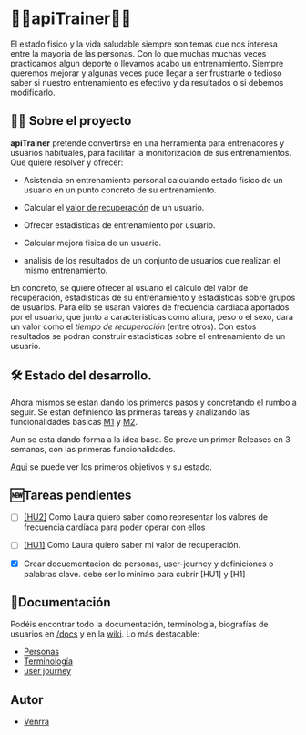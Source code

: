 # 🏃‍♀️apiTrainer:running_man:

El estado fisico y la vida saludable siempre son temas que nos interesa entre la mayoria de las personas. Con lo que muchas muchas veces practicamos algun deporte o llevamos acabo un entrenamiento. Siempre queremos mejorar y algunas veces pude llegar a ser frustrarte o tedioso saber si nuestro entrenamiento es efectivo y da resultados o si debemos modificarlo.

## 📝🆕 Sobre el proyecto

__apiTrainer__ pretende convertirse en una herramienta para entrenadores y usuarios habituales, para facilitar la monitorización de sus entrenamientos. Que quiere resolver y ofrecer:

- Asistencia en entrenamiento personal calculando estado fisico de un usuario en un punto concreto de su entrenamiento.

- Calcular el [valor de recuperación](./docs/terminologia.md#Calculo-del-valor/tiempo-de-recuperación-HR) de un usuario.

- Ofrecer estadisticas de entrenamiento por usuario.

- Calcular mejora fisica de un usuario.

- analisis de los resultados de un conjunto de usuarios que realizan el mismo entrenamiento.

En concreto, se quiere ofrecer al usuario el cálculo del valor de recuperación, estadísticas de su entrenamiento y estadísticas sobre grupos de usuarios. Para ello se usaran valores de frecuencia cardiaca aportados por el usuario, que junto a caracteristicas como altura, peso o el sexo, dara un valor como el _tiempo de recuperación_ (entre otros). Con estos resultados se podran construir estadisticas sobre el entrenamiento de un usuario.

## 🛠️ Estado del desarrollo.

Ahora mismos se estan dando los primeros pasos y concretando el rumbo a seguir. Se estan definiendo las primeras tareas y analizando las funcionalidades basicas [M1](https://github.com/venrra/apiTrainer/milestones/1) y [M2](https://github.com/venrra/apiTrainer/milestones/2).

Aun se esta dando forma a la idea base. Se preve un primer Releases en 3 semanas, con las primeras funcionalidades.

[Aqui](https://github.com/venrra/apiTrainer/milestones) se puede ver los primeros objetivos y su estado. 

## 🆕Tareas pendientes

- [ ] [[HU2]](https://github.com/venrra/apiTrainer/issues/4) Como Laura quiero saber como representar los valores de frecuencia cardíaca para poder operar con ellos

- [ ] [[HU1]](https://github.com/venrra/apiTrainer/issues/3) Como Laura quiero saber mi valor de recuperación.

- [x] Crear docuementacion de personas, user-journey y definiciones o palabras clave. debe ser lo minimo para cubrir [HU1] y [H1]

## 📄Documentación

Podéis encontrar todo la documentación, terminología, biografías de usuarios en [/docs](./docs) y en la [wiki](https://github.com/venrra/apiTrainer/wiki). Lo más destacable:

- [Personas](./docs/personas.md)
- [Terminología](./docs/terminologia.md)
- [user journey](./docs/user-journey.md)

## Autor

- [Venrra](https://github.com/venrra/)